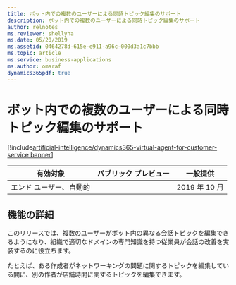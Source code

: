 ```yaml
---
title: ボット内での複数のユーザーによる同時トピック編集のサポート
description: ボット内での複数のユーザーによる同時トピック編集のサポート
author: relnotes
ms.reviewer: shellyha
ms.date: 05/20/2019
ms.assetid: 0464278d-615e-e911-a96c-000d3a1c7bbb
ms.topic: article
ms.service: business-applications
ms.author: omaraf
dynamics365pdf: true
---
```

# <a name="support-for-multiple-users-editing-topics-at-the-same-time-within-a-bot"></a>ボット内での複数のユーザーによる同時トピック編集のサポート
[!include[artificial-intelligence/dynamics365-virtual-agent-for-customer-service banner](../includes/artificial-intelligence/dynamics365-virtual-agent-for-customer-service.md)]

| 有効対象    |  パブリック プレビュー | 一般提供 | 
| ---------- | ---------- |---------- |
|エンド ユーザー、自動的|| 2019 年 10 月|






## <a name="feature-details"></a>機能の詳細
<!--feature detail start -->
このリリースでは、複数のユーザーがボット内の異なる会話トピックを編集できるようになり、組織で適切なドメインの専門知識を持つ従業員が会話の改善を実装するのに役立ちます。 
  
たとえば、ある作成者がネットワーキングの問題に関するトピックを編集している間に、別の作者が店舗時間に関するトピックを編集できます。
<!--feature detail end -->










